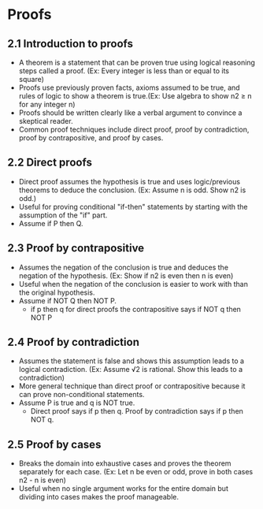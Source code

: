 # Proofs 

## 2.1 Introduction to proofs
- A theorem is a statement that can be proven true using logical reasoning steps called a proof. (Ex: Every integer is less than or equal to its square)
- Proofs use previously proven facts, axioms assumed to be true, and rules of logic to show a theorem is true.(Ex: Use algebra to show n2 ≥ n for any integer n)
- Proofs should be written clearly like a verbal argument to convince a skeptical reader. 
- Common proof techniques include direct proof, proof by contradiction, proof by contrapositive, and proof by cases.

## 2.2 Direct proofs
- Direct proof assumes the hypothesis is true and uses logic/previous theorems to deduce the conclusion.  (Ex: Assume n is odd. Show n2 is odd.)
- Useful for proving conditional "if-then" statements by starting with the assumption of the "if" part.
- Assume if P then Q. 

## 2.3 Proof by contrapositive 
- Assumes the negation of the conclusion is true and deduces the negation of the hypothesis. (Ex: Show if n2 is even then n is even)
- Useful when the negation of the conclusion is easier to work with than the original hypothesis.
- Assume if NOT Q then NOT P. 
    - if p then q for direct proofs the contrapositive says if NOT q then NOT P

## 2.4 Proof by contradiction
- Assumes the statement is false and shows this assumption leads to a logical contradiction. (Ex: Assume √2 is rational. Show this leads to a contradiction)
- More general technique than direct proof or contrapositive because it can prove non-conditional statements.  
- Assume P is true and q is NOT true.  
    - Direct proof says if p then q. Proof by contradiction says if p then NOT q. 

## 2.5 Proof by cases
- Breaks the domain into exhaustive cases and proves the theorem separately for each case. (Ex: Let n be even or odd, prove in both cases n2 - n is even)
- Useful when no single argument works for the entire domain but dividing into cases makes the proof manageable.